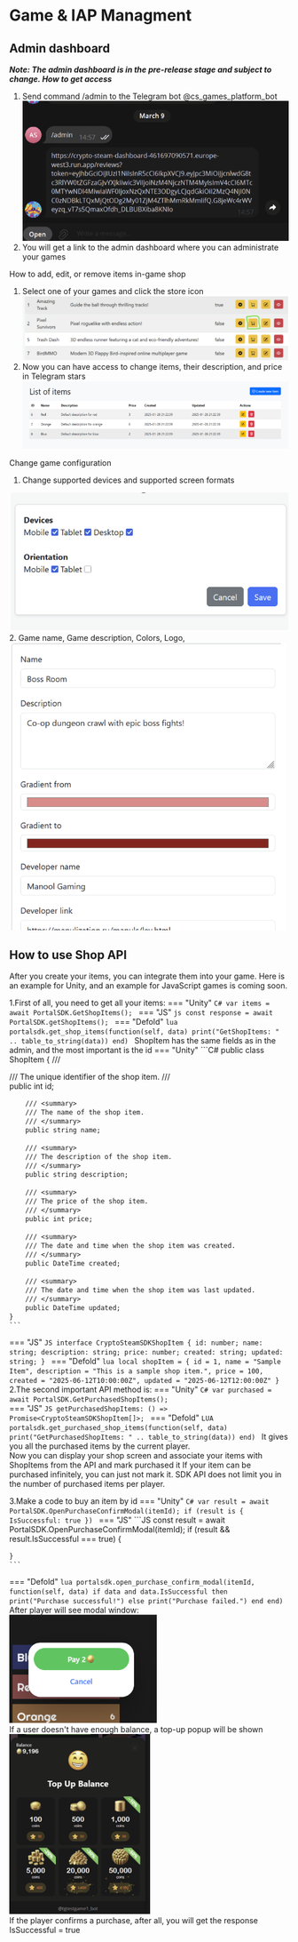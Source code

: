 # Game & IAP Managment
## Admin dashboard

**_Note: The admin dashboard is in the pre-release stage and subject to change.
How to get access_**

1. Send command /admin to the Telegram bot  @cs_games_platform_bot
![Описание изображения](images/game-and-iap/1.png)  
  2. You will get a link to the admin dashboard where you can administrate your games

How to add, edit, or remove items in-game shop

1. Select one of your games and click the store icon
![Описание изображения](images/game-and-iap/2.png)  
  2. Now you can have access to change items, their description, and price in Telegram stars
![Описание изображения](images/game-and-iap/3.png)  
  
Change game configuration  
  1. Change supported devices and supported screen formats

![Описание изображения](images/game-and-iap/4.png)  
  2. Game name, Game description, Colors, Logo,
![Описание изображения](images/game-and-iap/5.png)  
## How to use Shop API

After you create your items, you can integrate them into your game.
Here is an example for Unity, and an example for JavaScript games is coming soon.  

1.First of all, you need to get all your items:
=== "Unity"
	```C#
	var items = await PortalSDK.GetShopItems();
	```
=== "JS"
	```js
 	const response = await PortalSDK.getShopItems();
	```
=== "Defold"
	```lua
    portalsdk.get_shop_items(function(self, data)
    print("GetShopItems: " .. table_to_string(data))
    end)
	```
ShopItem has the same fields as in the admin, and the most important is the id
=== "Unity"
    ```C#
    public class ShopItem
    {
        /// <summary>
        /// The unique identifier of the shop item.
        /// </summary>
        public int id;

        /// <summary>
        /// The name of the shop item.
        /// </summary>
        public string name;

        /// <summary>
        /// The description of the shop item.
        /// </summary>
        public string description;

        /// <summary>
        /// The price of the shop item.
        /// </summary>
        public int price;

        /// <summary>
        /// The date and time when the shop item was created.
        /// </summary>
        public DateTime created;

        /// <summary>
        /// The date and time when the shop item was last updated.
        /// </summary>
        public DateTime updated;
    }
    ```
=== "JS"
    ```JS
    interface CryptoSteamSDKShopItem {
        id: number;
        name: string;
        description: string;
        price: number;
        created: string;
        updated: string;
    }
    ```
=== "Defold"
	```lua
	local shopItem = {
	    id = 1,
	    name = "Sample Item",
	    description = "This is a sample shop item.",
	    price = 100,
	    created = "2025-06-12T10:00:00Z",
	    updated = "2025-06-12T12:00:00Z"
	}
	```
2.The second important API method is:
=== "Unity"
    ```C#
    var purchased = await PortalSDK.GetPurchasedShopItems();
    ```  
=== "JS"
    ```JS
    getPurchasedShopItems: () => Promise<CryptoSteamSDKShopItem[]>;
    ```
=== "Defold"
	```LUA
    portalsdk.get_purchased_shop_items(function(self, data)
    print("GetPurchasedShopItems: " .. table_to_string(data))
    end)
	```
It gives you all the purchased items by the current player.   
  Now you can display your shop screen and associate your items with ShopItems from the API and mark purchased it 
If your item can be purchased infinitely, you can just not mark it. SDK API does not limit you in the number of purchased items per player.   

3.Make a code to buy an item by id
=== "Unity"
	```C#
	var result = await PortalSDK.OpenPurchaseConfirmModal(itemId);
	if (result is { IsSuccessful: true })
	```
=== "JS"
	```JS
	const result = await PortalSDK.OpenPurchaseConfirmModal(itemId);
	if (result && result.IsSuccessful === true) {

	}
	```
=== "Defold"
	```lua
    portalsdk.open_purchase_confirm_modal(itemId, function(self, data)
    if data and data.IsSuccessful then
        print("Purchase successful!")
    else
        print("Purchase failed.")
    end
    end)
	```
After player will see modal window:  
  ![Описание изображения](images/game-and-iap/6.png)  
  If a user doesn't have enough balance, a top-up popup will be shown  
  ![Описание изображения](images/game-and-iap/7.png)  
  If the player confirms a purchase, after all, you will get the response IsSuccessful = true
